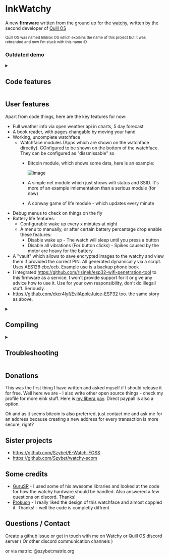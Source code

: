 # InkWatchy
A new **firmware** written  from the ground up for the [watchy](https://watchy.sqfmi.com/), written by the second developer of [Quill OS](https://github.com/Quill-OS/quill) 

<sub>Quill OS was named InkBox OS which explains the name of this project but it was rebranded and now I'm stuck with this name :D</sub>

### [Outdated demo](https://www.youtube.com/watch?v=gFOCqalJidQ)

<details> 
<summary><h2>Code features</h2></summary>

It doesn't use the watchy sub-class but it uses the same libraries. With that in mind, those are further diffrences from other firmwares:
<sub>Every small text is a reason why I was mad enough to rewrite everything myself...</sub>
- It's splitted into files and folders <sub>In my opinion a file that has 5k lines is heresy</sub>
- It's function - not object based for the reason above and to make it easier for beginners to use
- It uses free rtos tasks where needed
- All resources like images, fonts, books are converted into variables dynamically via scripts. Editing images, changing font spacing is just one click. <sub>I can't believe I was the first to make this that way</sub>
- The Ui is dynamically written. There are functions to do it eassly. Adding a new menu is just a few lines for example<sub>It's not just a collection of drawBitmap</sub>
- It has a "manager" and design for various apps to run eassly
- Has logs via serial. They can be disabled that they don't get compiled with changing one define - and the code doesn't look bad because it's a macro. Amazing <sub>Yea, this is a feature compared to other ones I have looked at</sub>
- Uses libraries instead of pure calls to NTP or open weather
- Many configurable values via defines in config.h
- Many debugging tools in config.h
- Most UI is rendered only when needed / values it's showing changed. Good for battery life
- <sub> Proper variable naming and camelCase everywhere</sub>

</details>

## User features
Apart from code things, here are the key features for now:
- Full weather info via open weather api in charts, 5 day forecast
- A book reader, with pages changable by moving your hand
- Working, uncomplete watchface
   - Watchface modules (Apps which are shown on the watchface directly). COnfigured to be shown on the bottom of the watchface. They can be configured as "dissmissable" so
      - Bitcoin module, which shows some data, here is an example:
        
        ![image](https://github.com/Szybet/InkWatchy/assets/53944559/01a01c95-f797-44e5-aac1-7a8f9458c5a6)
      - A simple net module which just shows wifi status and SSID. It's more of an example imlementation than a serious module (for now)
      - A conway game of life module - which updates every minute
- Debug menus to check on things on the fly
- Battery life features:
   - Configurable wake up every x minutes at night
   - A menu to manually, or after certain battery percantage drop enable these features:
      - Disable wake up - The watch will sleep until you press a button
      - Disable all vibrations (For button clicks) - Spikes caused by the motor are heavy for the battery
- A "vault" which allows to save encrypted images to the watchy and view them if provided the correct PIN. All generated dynamically via a script. Uses AES128 cbc/ecb. Example use is a backup phone book
- I integrated https://github.com/risinek/esp32-wifi-penetration-tool to this firmware as a service. I won't provide support for it or give any advice how to use it. Use for your own responsibility, don't do illegall stuff. Seriously.
- https://github.com/ckcr4lyf/EvilAppleJuice-ESP32 too. the same story as above.

<details> 
<summary><h2>Compiling</h2></summary>
   
> note: This only works on Debian.

1. Read `platformio.ini` and choose your env. Don't use the default one for reasons. You propably want to select the `min` one. Remember to do that too if you use platformio on the terminal. Select the platformio env before running `generate.sh`. If you are not using vscode, you will need to set `PLATFORMIO_ENV_NAME` as I can't detect it without vscode. You will be prompted for that anyway
1. a. In VS code, this is found on the platformio bar at the bottom of the window.
2. You need to run the `generate.sh` in the `resources` folder. As mentioned before it will convert images and fonts on the fly to header files
   - Run it from the same directory it is placed in via, for example `cd resources && ./generate.sh`
   - Look at the output if you need to install any packages - for debian you will be asked a few times for sudo, it should work automatically. Feel free too contribute for other distros
      - Don't assumie pio will download them. no.
   - Version 6.9.11-60 of ImageMagick (`convert` command) doesn't work, gives black squares as a result. Version 7.1.1-27 works for me. On debian as mentioned the script will try to overwrite it using an appimage
   - You need also `xxd`, newer is better
   - For more dependiecies look at `resources/other/packages.sh`
3. After running `generate.sh`, it will create your personal config files. After that you can adjust values in `config.h` and `confidential.h` (in `src/defines/` directory) to your needs. **DO NOT EDIT ANYTHING IN TEMPLATES DIRECTORY. IT WILL DO NOTHING :(** 
   - DEBUG and various other debugging options are helpfull to debug things but eat battery. On the final compilation disable them
   - To enable all bitcoin data, you need a coinlib api key. If you can't create an account there because of no verification email, just create an account directly with google. I have already emailed them about the issue. If no api key is supplied, It will only show the block clock.
4. For further details and for usage instructions, go to the [wiki](https://github.com/Szybet/InkWatchy/wiki)
<!-- **Also latest stable commit: None** Go back to it if you encounter problems. It's also possible this commit is the latest commit in this repo -->

<details> 
<summary><h2>Updating the firmware to a newer commit</h2></summary>

To update the firmware to a newer commit:
- pull the repo obviously
- Update your `config.h` and `confidential.h`:
   - Use a diff tool and update the files with the new values
   - Or if you don't care about your changes or didn't changed anything, just delete the files. The next step will regenerate them. Deleting one of them will update both of them. Update the scripts if you don't want this to work like that
- Run Generate resources once more, to generate new fonts & images
- Compile. If there are any compile errors referencing and "undefined" value, contact me. I might have forgot to update the template file

</details>

<details> 
<summary><h2>So you are a interested developer?</h2></summary>

Some informations which you could find helpfull:
- Feel free to ask questions
- For writing your own watchface you could just modify watchFaceDraw.cpp file. If you write one, You can make it turn on off via config.h and merge it to the main repo :D
- Submodules are written relatively to the main coordinate so you can eassly move them arround, but the original size must remain. Or you can not implement them at all too
- I listed many things in `Code features` that make my code *good*. But as the project expanded and my brain failed from time to time because coding at 2 is actually a bad idea, there are some things that even I know about that are bad:
   - Submodules should be pure OOP and not retarded OOP structures.
 
They need to be ramede, so before you touch it, repair them or I will do it

 Obiously feel free to complain and even help!

</details>

</details>


<details> 
<summary><h2>Troubleshooting</h2></summary>
   
### Your newly uploaded firmware looks like this?
![image](https://github.com/Szybet/InkWatchy/assets/53944559/c2424301-219d-41b3-9bef-9d2cc47a2fd4)
- Your image magick (`convert` command) is too old. Check the compilation section once again. If you want, contribute support for you distro / clear bugs to help me make this issue appear less

</details>

## Donations
This was the first thing I have written and asked myself if I should release it for free. Well here we are - I also write other open source things - check my profile for more eink stuff. Here is [my libera pay](https://liberapay.com/Szybet/). Direct paypall is also a option. 

Oh and as it seems bitcoin is also preferred, just contact me and ask me for an address because creating a new address for every transaction is more secure, right?

## Sister projects
- https://github.com/Szybet/E-Watch-FOSS
- https://github.com/Szybet/watchy-scom

## Some credits
- [GuruSR](https://github.com/GuruSR/Watchy_GSR) - I used some of his awesome libraries and looked at the code for how the watchy hardware should be handled. Also answered a few questions on discord. Thanks!
- [Prokuon](https://github.com/Prokuon/watchy-starfield/) - I really liked the design of this watchface and almost coppied it. Thanks! - well the code is completly diffrent

## Questions / Contact
Create a github issue or get in touch with me on Watchy or Quill OS discord server ( Or other discord communication channels )

or via matrix: @szybet:matrix.org
